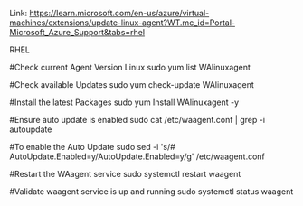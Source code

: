 Link: https://learn.microsoft.com/en-us/azure/virtual-machines/extensions/update-linux-agent?WT.mc_id=Portal-Microsoft_Azure_Support&tabs=rhel

RHEL

#Check current Agent Version Linux
sudo yum list WAlinuxagent

#Check available Updates
sudo yum check-update WAlinuxagent

#Install the latest Packages
sudo yum Install WAlinuxagent -y

#Ensure auto update is enabled
sudo cat /etc/waagent.conf | grep -i autoupdate

#To enable the Auto Update
sudo sed -i 's/\# AutoUpdate.Enabled=y/AutoUpdate.Enabled=y/g' /etc/waagent.conf

#Restart the WAagent service
sudo systemctl restart waagent

#Validate waagent service is up and running
sudo systemctl status waagent